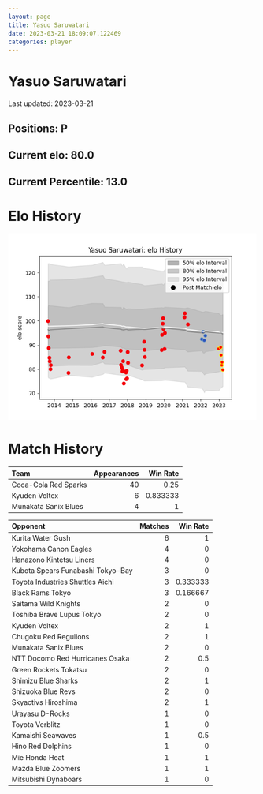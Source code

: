 ```yaml
---  
layout: page  
title: Yasuo Saruwatari  
date: 2023-03-21 18:09:07.122469  
categories: player  
---
```

# Yasuo Saruwatari


Last updated: 2023-03-21
## Positions: P

## Current elo: 80.0

## Current Percentile: 13.0

# Elo History


![elo history](history_YasuoSaruwatari.png)
# Match History


| Team                 |   Appearances |   Win Rate |
|:---------------------|--------------:|-----------:|
| Coca-Cola Red Sparks |            40 |   0.25     |
| Kyuden Voltex        |             6 |   0.833333 |
| Munakata Sanix Blues |             4 |   1        |

| Opponent                          |   Matches |   Win Rate |
|:----------------------------------|----------:|-----------:|
| Kurita Water Gush                 |         6 |   1        |
| Yokohama Canon Eagles             |         4 |   0        |
| Hanazono Kintetsu Liners          |         4 |   0        |
| Kubota Spears Funabashi Tokyo-Bay |         3 |   0        |
| Toyota Industries Shuttles Aichi  |         3 |   0.333333 |
| Black Rams Tokyo                  |         3 |   0.166667 |
| Saitama Wild Knights              |         2 |   0        |
| Toshiba Brave Lupus Tokyo         |         2 |   0        |
| Kyuden Voltex                     |         2 |   1        |
| Chugoku Red Regulions             |         2 |   1        |
| Munakata Sanix Blues              |         2 |   0        |
| NTT Docomo Red Hurricanes Osaka   |         2 |   0.5      |
| Green Rockets Tokatsu             |         2 |   0        |
| Shimizu Blue Sharks               |         2 |   1        |
| Shizuoka Blue Revs                |         2 |   0        |
| Skyactivs Hiroshima               |         2 |   1        |
| Urayasu D-Rocks                   |         1 |   0        |
| Toyota Verblitz                   |         1 |   0        |
| Kamaishi Seawaves                 |         1 |   0.5      |
| Hino Red Dolphins                 |         1 |   0        |
| Mie Honda Heat                    |         1 |   1        |
| Mazda Blue Zoomers                |         1 |   1        |
| Mitsubishi Dynaboars              |         1 |   0        |